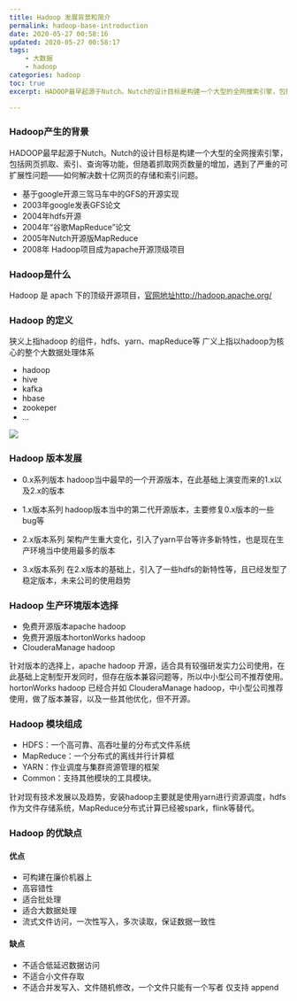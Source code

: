 ```yaml
---
title: Hadoop 发展背景和简介
permalink: hadoop-base-introduction
date: 2020-05-27 00:58:16
updated: 2020-05-27 00:58:17
tags: 
    - 大数据
    - hadoop
categories: hadoop
toc: true
excerpt: HADOOP最早起源于Nutch。Nutch的设计目标是构建一个大型的全网搜索引擎，包括网页抓取、索引、查询等功能，但随着抓取网页数量的增加，遇到了严重的可扩展性问题——如何解决数十亿网页的存储和索引问题。

---
```



### Hadoop产生的背景

HADOOP最早起源于Nutch。Nutch的设计目标是构建一个大型的全网搜索引擎，包括网页抓取、索引、查询等功能，但随着抓取网页数量的增加，遇到了严重的可扩展性问题——如何解决数十亿网页的存储和索引问题。

- 基于google开源三驾马车中的GFS的开源实现
- 2003年google发表GFS论文
- 2004年hdfs开源
- 2004年“谷歌MapReduce”论文
- 2005年Nutch开源版MapReduce
- 2008年 Hadoop项目成为apache开源顶级项目

### Hadoop是什么
Hadoop 是 apach 下的顶级开源项目，[官网地址http://hadoop.apache.org/](http://hadoop.apache.org/)

### Hadoop 的定义

狭义上指hadoop 的组件，hdfs、yarn、mapReduce等
广义上指以hadoop为核心的整个大数据处理体系
- hadoop
- hive
- kafka
- hbase
- zookeper
- ...

![](https://static.studytime.xin/article/20200528005708.png)


### Hadoop 版本发展
- 0.x系列版本
hadoop当中最早的一个开源版本，在此基础上演变而来的1.x以及2.x的版本

- 1.x版本系列
hadoop版本当中的第二代开源版本，主要修复0.x版本的一些bug等

- 2.x版本系列
架构产生重大变化，引入了yarn平台等许多新特性，也是现在生产环境当中使用最多的版本

- 3.x版本系列
在2.x版本的基础上，引入了一些hdfs的新特性等，且已经发型了稳定版本，未来公司的使用趋势

### Hadoop 生产环境版本选择
- 免费开源版本apache hadoop
- 免费开源版本hortonWorks hadoop 
- ClouderaManage hadoop  

针对版本的选择上，apache hadoop 开源，适合具有较强研发实力公司使用，在此基础上定制型开发同时，但存在版本兼容问题等，所以中小型公司不推荐使用。
hortonWorks hadoop  已经合并如 ClouderaManage hadoop，中小型公司推荐使用，做了版本兼容，以及一些其他优化，但不开源。


### Hadoop 模块组成
- HDFS：一个高可靠、高吞吐量的分布式文件系统
- MapReduce：一个分布式的离线并行计算框
- YARN：作业调度与集群资源管理的框架
- Common：支持其他模块的工具模块。

针对现有技术发展以及趋势，安装hadoop主要就是使用yarn进行资源调度，hdfs作为文件存储系统，MapReduce分布式计算已经被spark，flink等替代。

### Hadoop 的优缺点

#### 优点
- 可构建在廉价机器上
- 高容错性
- 适合批处理
- 适合大数据处理
- 流式文件访问，一次性写入，多次读取，保证数据一致性

#### 缺点
- 不适合低延迟数据访问
- 不适合小文件存取
- 不适合并发写入、文件随机修改，一个文件只能有一个写者 仅支持 append